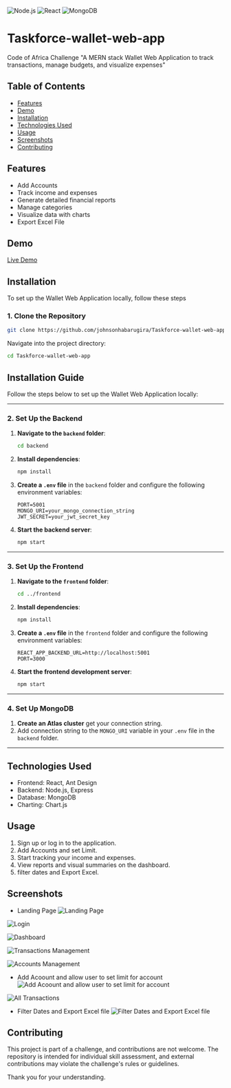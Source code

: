 ![Node.js](https://img.shields.io/badge/Node.js-16.x-green)
![React](https://img.shields.io/badge/React-18.x-blue)
![MongoDB](https://img.shields.io/badge/MongoDB-5.x-brightgreen)

# Taskforce-wallet-web-app

Code of Africa Challenge "A MERN stack Wallet Web Application to track transactions, manage budgets, and visualize expenses"

## Table of Contents

- [Features](#features)
- [Demo](#demo)
- [Installation](#installation)
- [Technologies Used](#technologies-used)
- [Usage](#usage)
- [Screenshots](#screenshots)
- [Contributing](#contributing)

## Features

- Add Accounts
- Track income and expenses
- Generate detailed financial reports
- Manage categories
- Visualize data with charts
- Export Excel File

## Demo

[Live Demo](https://taskforce-wallet-web-app-lswk.vercel.app/)

## Installation

To set up the Wallet Web Application locally, follow these steps

### **1. Clone the Repository**

```bash
git clone https://github.com/johnsonhabarugira/Taskforce-wallet-web-app.git
```

Navigate into the project directory:

```bash
cd Taskforce-wallet-web-app
```

## Installation Guide

Follow the steps below to set up the Wallet Web Application locally:

---

### **2. Set Up the Backend**

1. **Navigate to the `backend` folder**:
   ```bash
   cd backend
   ```
2. **Install dependencies**:
   ```bash
   npm install
   ```
3. **Create a `.env` file** in the `backend` folder and configure the following environment variables:
   ```env
   PORT=5001
   MONGO_URI=your_mongo_connection_string
   JWT_SECRET=your_jwt_secret_key
   ```
4. **Start the backend server**:
   ```bash
   npm start
   ```

---

### **3. Set Up the Frontend**

1. **Navigate to the `frontend` folder**:
   ```bash
   cd ../frontend
   ```
2. **Install dependencies**:
   ```bash
   npm install
   ```
3. **Create a `.env` file** in the `frontend` folder and configure the following environment variables:
   ```env
   REACT_APP_BACKEND_URL=http://localhost:5001
   PORT=3000
   ```
4. **Start the frontend development server**:
   ```bash
   npm start
   ```

---

### **4. Set Up MongoDB**

1. **Create an Atlas cluster** get your connection string.
2. Add connection string to the `MONGO_URI` variable in your `.env` file in the `backend` folder.

---

## Technologies Used

- Frontend: React, Ant Design
- Backend: Node.js, Express
- Database: MongoDB
- Charting: Chart.js

## Usage

1. Sign up or log in to the application.
2. Add Accounts and set Limit.
3. Start tracking your income and expenses.
4. View reports and visual summaries on the dashboard.
5. filter dates and Export Excel.

## Screenshots

- Landing Page
  ![Landing Page](Screenshots/1.png)

![Login ](Screenshots/2.png)

![Dashboard](Screenshots/5.png)

![Transactions Management](Screenshots/6.png)

![Accounts Management](Screenshots/8.png)

- Add Acoount and allow user to set limit for account
  ![Add Acoount and allow user to set limit for account ](Screenshots/11.png)

![All Transactions ](Screenshots/9.png)

- Filter Dates and Export Excel file
  ![Filter Dates and Export Excel file](Screenshots/10.png)

## Contributing

This project is part of a challenge, and contributions are not welcome.
The repository is intended for individual skill assessment,
and external contributions may violate the challenge's rules or guidelines.

Thank you for your understanding.
